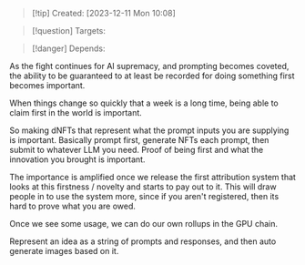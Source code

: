 
>[!tip] Created: [2023-12-11 Mon 10:08]

>[!question] Targets: 

>[!danger] Depends: 

As the fight continues for AI supremacy, and prompting becomes coveted, the ability to be guaranteed to at least be recorded for doing something first becomes important.

When things change so quickly that a week is a long time, being able to claim first in the world is important.

So making dNFTs that represent what the prompt inputs you are supplying is important.  Basically prompt first, generate NFTs each prompt, then submit to whatever LLM you need.  Proof of being first and what the innovation you brought is important.

The importance is amplified once we release the first attribution system that looks at this firstness / novelty and starts to pay out to it.  This will draw people in to use the system more, since if you aren't registered, then its hard to prove what you are owed.

Once we see some usage, we can do our own rollups in the GPU chain.

Represent an idea as a string of prompts and responses, and then auto generate images based on it.

